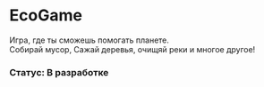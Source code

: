 # EcoGame
Игра, где ты сможешь помогать планете.\
Собирай мусор, Сажай деревья, очищяй реки и многое другое!

### Статус: В разработке
